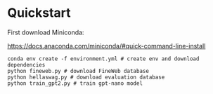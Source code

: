 # Quickstart

First download Miniconda:

https://docs.anaconda.com/miniconda/#quick-command-line-install

```shell
conda env create -f environment.yml # create env and download dependencies
python fineweb.py # download FineWeb database
python hellaswag.py # download evaluation database
python train_gpt2.py # train gpt-nano model
```
